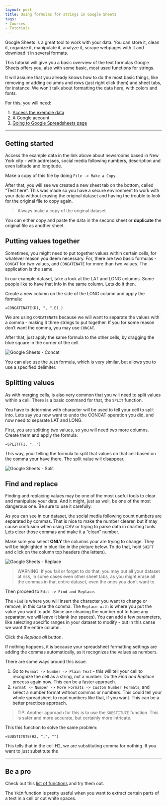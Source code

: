 ```yaml
---
layout: post
title: Using formulas for strings in Google Sheets
tags:
- Courses
- Tutorials
---
```


Google Sheets is a great tool to work with your data. You can store it, clean it, organize it, manipulate it, analyze it, scrape webpages with it and download it in several formats.

This tutorial will give you a basic overview of the text formulas Google Sheets offers you, also with some basic, most used functions for strings.  

It will assume that you already knows how to do the most basic things, like removing or adding columns and rows (just right click them) and sheet tabs, for instance. We won’t talk about formatting the data here, with colors and fonts.

For this, you will need:

1. [Access the exemple data](https://docs.google.com/a/voltdata.info/spreadsheets/d/1rQCG0ggtKzrfTxY2yQ4sDTo6SOz5QQONIz9vt6GhrQA/edit?usp=sharing)
2. A Google account
3. [Going to Google Spreadsheets page](https://docs.google.com/spreadsheets)

___

## Getting started

Access the example data in the link above about newsrooms based in New York city - with addresses, social media following numbers, description and even latitude and longitude.

Make a copy of this file by doing `File -> Make a Copy`.

After that, you will see we created a new sheet tab on the bottom, called “Test here”. This was made so you have a secure environment to work with your data without erasing the original dataset and having the trouble to look for the original file to copy again.

> Always make a copy of the original dataset

You can either copy and paste the data in the second sheet or **duplicate** the original file as another sheet.

## Putting values together

Sometimes, you might need to put together values within certain cells, for whatever reason you deem necessary. For, there are two basic formulas - `CONCAT` for two values, and `CONCATENATE` for more than two values. The application is the same.

In our example dataset, take a look at the LAT and LONG columns. Some people like to have that info in the same column. Lets do it then.

Create a new column on the side of the LONG column and apply the formula:

`=CONCATENATE(D1, ", ",E1 )`

We are using `CONCATENATE` because we will want to separate the values with a comma - making it three strings to put together. If you for some reason don’t want the comma, you may use `CONCAT`.

After that, just apply the same formula to the other cells, by dragging the blue square in the corner of the cell.

![Google Sheets - Concat](https://github.com/miguelpaz/jlab/blob/master/images/google_sheets_concat.png?raw=true)

You can also use the `JOIN` formula, which is very similar, but allows you to use a specified delimiter.


## Splitting values

As with merging cells, is also very common that you will need to split values within a cell. There is a basic command for that, the `SPLIT` function.

You have to determine with character will be used to tell your cell to split into. Lets say you now want to undo the CONCAT operation you did, and now need to separate LAT and LONG.

First, you are splitting two values, so you will need two more columns. Create them and apply the formula:

`=SPLIT(F1, ", ")`

This way, your telling the formula to split that values on that cell based on the comma your have there. The split value will disappear.

![Google Sheets - Split](https://github.com/miguelpaz/jlab/blob/master/images/google_sheets_split.png?raw=true)

## Find and replace

Finding and replacing values may be one of the most useful tools to clear and manipulate your data. And it might, just as well, be one of the most dangerous one. Be sure to use it carefully.

As you can see in our dataset, the social media following count numbers are separated by commas. That is nice to make the number clearer, but if may cause confusion when using CSV or trying to parse data in charting tools. Lets clear those commas and make it a “clean” number.

Make sure you select **ONLY** the columns your are trying to change. They will be highlighted in blue like in the picture below. To do that, hold `SHIFT` and click on the column top headers (the letters).

![Google Sheets - Replace](https://github.com/miguelpaz/jlab/blob/master/images/google_sheets_replace1.png?raw=true)

> WARNING: If you fail or forget to do that, you may put all your dataset at risk, in some cases even other sheet tabs, as you might erase all the commas in that entire dataset, even the ones you don’t want to.  

Then proceed to `Edit -> Find and Replace`.

The `Find` is where you will insert the character you want to change or remove, in this case the comma. The `Replace with` is where you put the value you want to add. Since are cleaning the number not to have any separator, we will leave it blank (no spaces). You can add a few parameters, like selecting specific ranges in your dataset to modify - but in this canse we want the entire column.

Click the *Replace all* button.

If nothing happens, it is because your spreadsheet formatting settings are adding the commas automatically, as it recognizes the values as numbers.

There are some ways around this issue.

1. Go to `Format -> Number -> Plain Text` - this will tell your cell to recognize the cell as a string, not a number. Do the *Find and Replace* process again now. This can be a faster approach.
2. `Format -> Number -> More Formats -> Custom Number Formats`, and select a number format without commas or numbers. This could tell your whole spreadsheet to read numbers like that, if you want. This can be a better  practices approach.

> TIP: Another approach for this is to use the `SUBSTITUTE` function. This is safer and more accurate, but certainly more intricate.

This this function to solve the same problem:

`=SUBSTITUTE(H2, ",", "")`

This tells that in the cell H2, we are substituting comma for nothing. If you want to just substitute the

___

## Be a pro

Check out this [list of functions](https://support.google.com/docs/table/25273?hl=en) and try them out.

The `TRIM` function is pretty useful when you want to extract certain parts of a text in a cell or cut white spaces.
